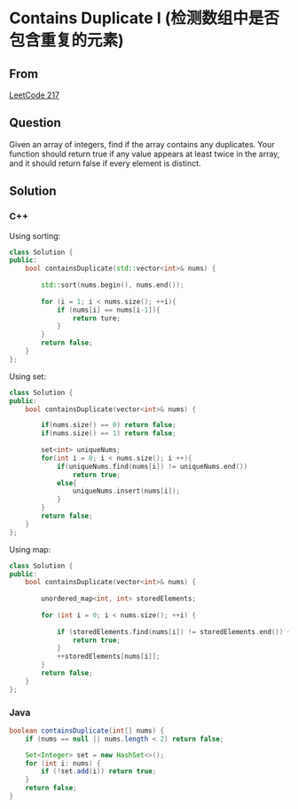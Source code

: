 # Contains Duplicate I (检测数组中是否包含重复的元素)



## From

[LeetCode 217](https://leetcode.com/problems/contains-duplicate/description/)



## Question

Given an array of integers, find if the array contains any duplicates. Your function should return true if any value appears at least twice in the array, and it should return false if every element is distinct.



## Solution  



### C++

Using sorting:

```c++
class Solution {  
public:  
    bool containsDuplicate(std::vector<int>& nums) {  
        
        std::sort(nums.begin(), nums.end());
        
        for (i = 1; i < nums.size(); ++i){
            if (nums[i] == nums[i-1]){
                return ture;
            }
        }
        return false;
    }  
}; 
```



Using set:

```cpp
class Solution {  
public:  
    bool containsDuplicate(vector<int>& nums) {  

        if(nums.size() == 0) return false;  
        if(nums.size() == 1) return false;  
          
        set<int> uniqueNums;  
        for(int i = 0; i < nums.size(); i ++){  
            if(uniqueNums.find(nums[i]) != uniqueNums.end())  
                return true;  
            else{  
                uniqueNums.insert(nums[i]);  
            }  
        }  
        return false;  
    }  
}; 
```



Using map:

```cpp
class Solution {
public:
    bool containsDuplicate(vector<int>& nums) {
        
        unordered_map<int, int> storedElements;
        
        for (int i = 0; i < nums.size(); ++i) {
            
            if (storedElements.find(nums[i]) != storedElements.end()) {
                return true;
            }
            ++storedElements[nums[i]];
        }
        return false;
    }
};
```



### Java

```java
boolean containsDuplicate(int[] nums) {
    if (nums == null || nums.length < 2) return false;

    Set<Integer> set = new HashSet<>();
    for (int i: nums) {
        if (!set.add(i)) return true;
    }
    return false;
}
```

